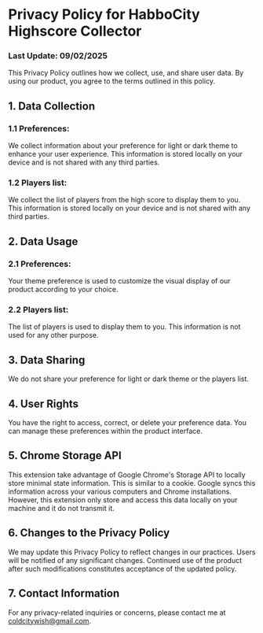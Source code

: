 # Privacy Policy for HabboCity Highscore Collector

### Last Update: 09/02/2025

This Privacy Policy outlines how we collect, use, and share user data. By using our product, you agree to the terms outlined in this policy.

## 1. Data Collection
### 1.1 Preferences:
We collect information about your preference for light or dark theme to enhance your user experience. This information is stored locally on your device and is not shared with any third parties.

### 1.2 Players list:
We collect the list of players from the high score to display them to you. This information is stored locally on your device and is not shared with any third parties.

## 2. Data Usage
### 2.1 Preferences:
Your theme preference is used to customize the visual display of our product according to your choice.

### 2.2 Players list:
The list of players is used to display them to you. This information is not used for any other purpose.

## 3. Data Sharing
We do not share your preference for light or dark theme or the players list.

## 4. User Rights
You have the right to access, correct, or delete your preference data. You can manage these preferences within the product interface.

## 5. Chrome Storage API
This extension take advantage of Google Chrome's Storage API to locally store minimal state information. This is similar to a cookie. Google syncs this information across your various computers and Chrome installations. However, this extension only store and access this data locally on your machine and it do not transmit it.

## 6. Changes to the Privacy Policy
We may update this Privacy Policy to reflect changes in our practices. Users will be notified of any significant changes. Continued use of the product after such modifications constitutes acceptance of the updated policy.

## 7. Contact Information
For any privacy-related inquiries or concerns, please contact me at coldcitywish@gmail.com.